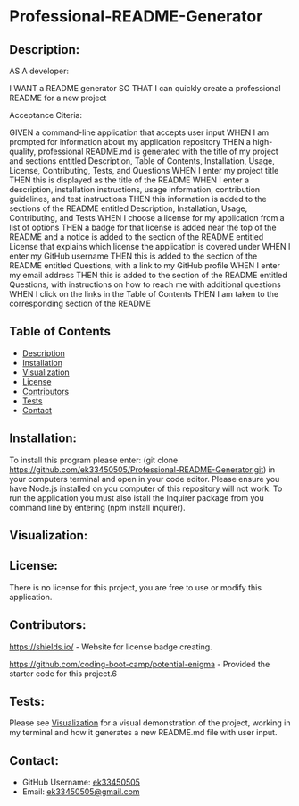 # Professional-README-Generator

## Description:
AS A developer:

I WANT a README generator
SO THAT I can quickly create a professional README for a new project

Acceptance Citeria:

GIVEN a command-line application that accepts user input
WHEN I am prompted for information about my application repository
THEN a high-quality, professional README.md is generated with the title of my project and sections entitled Description, Table of Contents, Installation, Usage, License, Contributing, Tests, and Questions
WHEN I enter my project title
THEN this is displayed as the title of the README
WHEN I enter a description, installation instructions, usage information, contribution guidelines, and test instructions
THEN this information is added to the sections of the README entitled Description, Installation, Usage, Contributing, and Tests
WHEN I choose a license for my application from a list of options
THEN a badge for that license is added near the top of the README and a notice is added to the section of the README entitled License that explains which license the application is covered under
WHEN I enter my GitHub username
THEN this is added to the section of the README entitled Questions, with a link to my GitHub profile
WHEN I enter my email address
THEN this is added to the section of the README entitled Questions, with instructions on how to reach me with additional questions
WHEN I click on the links in the Table of Contents
THEN I am taken to the corresponding section of the README
 

  ## Table of Contents
  - [Description](#description)
  - [Installation](#installation)
  - [Visualization](#visualization)
  - [License](#lisence)
  - [Contributors](#contributors)
  - [Tests](#tests)
  - [Contact](#contact)

  ## Installation: 
  To install this program please enter: (git clone https://github.com/ek33450505/Professional-README-Generator.git) in your computers terminal and open in your code editor. Please ensure you have Node.js installed on you computer of this repository will not work. To run the application you must also istall the Inquirer package from you command line by entering (npm install inquirer).
 

  ## Visualization:
 

  ## License:
  There is no license for this project, you are free to use or modify this application.

  ## Contributors:
  https://shields.io/ - Website for license badge creating.

  https://github.com/coding-boot-camp/potential-enigma - Provided the starter code for this project.6 
  
  ## Tests:
  Please see [Visualization](#visualization) for a visual demonstration of the project, working in my terminal and how it generates a new README.md file with user input.

  ## Contact:
  - GitHub Username: [ek33450505](https://github.com/ek33450505)
  - Email: ek33450505@gmail.com


